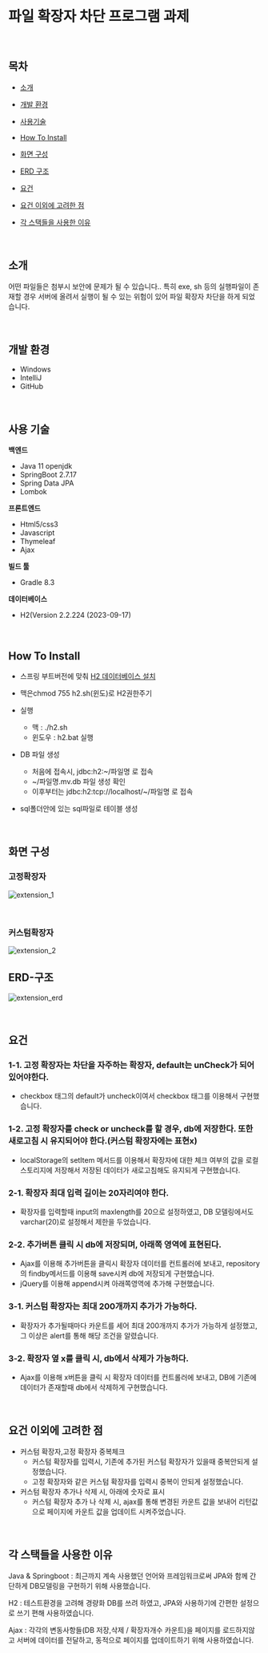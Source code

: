 # 파일 확장자 차단 프로그램 과제

<br>


## 목차

- [소개](#소개)

- [개발 환경](#개발-환경)

- [사용기술](#사용-기술)

- [How To Install](#How-To-Install)

- [화면 구성](#화면-구성)

- [ERD 구조](#erd-구조)

- [요건](#요건)

- [요건 이외에 고려한 점](#요건-이외에-고려한-점)

- [각 스택들을 사용한 이유](#각-스택들을-사용한-이유)

  

<br>


## 소개

어떤 파일들은 첨부시 보안에 문제가 될 수 있습니다.. 특히 exe, sh 등의 실행파일이 존재할 경우 서버에 올려서 실행이 될 수 있는 위험이 있어 파일 확장자 차단을 하게 되었습니다. <br>

<br>


## 개발 환경

- Windows
- IntelliJ
- GitHub

<br>

## 사용 기술

**백엔드**

- Java 11 openjdk
- SpringBoot 2.7.17
- Spring Data JPA
- Lombok

**프론트엔드**

- Html5/css3
- Javascript
- Thymeleaf
- Ajax

**빌드 툴**

- Gradle 8.3

**데이터베이스**

- H2(Version 2.2.224 (2023-09-17)

<br>

## How To Install

- 스프링 부트버전에 맞춰 [H2 데이터베이스 설치](#https://www.h2database.com/html/main.html)

- 맥은chmod 755 h2.sh(윈도)로 H2권한주기
- 실행
  - 맥 : ./h2.sh
  - 윈도우 :  h2.bat 실행
- DB 파일 생성
  - 처음에 접속시, jdbc:h2:~/파일명 로 접속
  - ~/파일명.mv.db 파일 생성 확인 
  - 이후부터는 jdbc:h2:tcp://localhost/~/파일명 로 접속
- sql폴더안에 있는 sql파일로 테이블 생성

<br>


## 화면 구성



<h3>고정확장자</h3>

![extension_1](https://github.com/jeeyoun-kang/codingtest/assets/59076085/276be9a8-37aa-43b6-8a2c-aa24bca7808a)

<br>

<h3>커스텀확장자</h3>

![extension_2](https://github.com/jeeyoun-kang/codingtest/assets/59076085/03ba2d89-168f-48d0-9f8d-f78eb4d1fd75)


## ERD-구조

![extension_erd](https://github.com/HaeBangProject/HAEBANG/assets/59076085/4c998521-b7e4-4a6d-9f12-41ebd3409aea)

<br>


## 요건

### 1-1. 고정 확장자는 차단을 자주하는 확장자, default는 unCheck가 되어 있어야한다.

- checkbox 태그의 default가 uncheck이여서 checkbox 태그를 이용해서 구현했습니다. 



### 1-2. 고정 확장자를 check or uncheck를 할 경우, db에 저장한다. 또한 새로고침 시 유지되어야 한다.(커스텀 확장자에는 표현x)

- localStorage의 setItem 메서드를 이용해서 확장자에 대한 체크 여부의 값을 로컬스토리지에 저장해서 저장된 데이터가 새로고침해도 유지되게 구현했습니다.



### 2-1. 확장자 최대 입력 길이는 20자리여야 한다.

- 확장자를 입력할때 input의 maxlength를 20으로 설정하였고, DB 모델링에서도 varchar(20)로 설정해서 제한을 두었습니다.



### 2-2. 추가버튼 클릭 시 db에 저장되며, 아래쪽 영역에 표현된다.

- Ajax를 이용해 추가버튼을 클릭시 확장자 데이터를 컨트롤러에 보내고, repository의 findby메서드를 이용해 save시켜 db에 저장되게 구현했습니다.
- jQuery를 이용해 append시켜 아래쪽영역에 추가해 구현했습니다.



### 3-1. 커스텀 확장자는 최대 200개까지 추가가 가능하다.

- 확장자가 추가될때마다 카운트를 세어 최대 200개까지 추가가 가능하게 설정했고, 그 이상은 alert를 통해 해당 조건을 알렸습니다.



### 3-2. 확장자 옆 x를 클릭 시, db에서 삭제가 가능하다.

- Ajax를 이용해 x버튼을 클릭 시 확장자 데이터를 컨트롤러에 보내고, DB에 기존에 데이터가 존재할때 db에서 삭제하게 구현했습니다.

<br>

## 요건 이외에 고려한 점

- 커스텀 확장자,고정 확장자 중복체크
  - 커스텀 확장자를 입력시, 기존에 추가된 커스텀 확장자가 있을때 중복안되게 설정했습니다.
  - 고정 확장자와 같은 커스텀 확장자를 입력시 중복이 안되게 설정했습니다.
- 커스텀 확장자 추가나 삭제 시, 아래에 숫자로 표시
  - 커스텀 확장자 추가 나 삭제 시, ajax를 통해 변경된 카운트 값을 보내어 리턴값으로 페이지에 카운트 값을 업데이트 시켜주었습니다.

<br>


## 각 스택들을 사용한 이유

Java & Springboot : 최근까지 계속 사용했던 언어와 프레임워크로써 JPA와 함께 간단하게 DB모델링을 구현하기 위해 사용했습니다.

H2 : 테스트환경을 고려해 경량화 DB를 쓰려 하였고, JPA와 사용하기에 간편한 설정으로 쓰기 편해 사용하였습니다.

Ajax : 각각의 변동사항들(DB 저장,삭제 / 확장자개수 카운트)을 페이지를 로드하지않고 서버에 데이터를 전달하고, 동적으로 페이지를 업데이트하기 위해 사용하였습니다.
